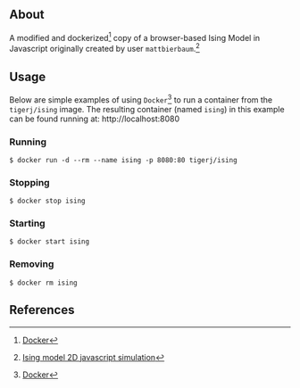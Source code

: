 ## About
A modified and dockerized[^fn1] copy of a browser-based Ising Model in Javascript
originally created by user `mattbierbaum`.[^fn2]

## Usage
Below are simple examples of using `Docker`[^fn1] to run a container from the
`tigerj/ising` image. The resulting container (named `ising`) in this example
can be found running at: http://localhost:8080

### Running
```
$ docker run -d --rm --name ising -p 8080:80 tigerj/ising
```

### Stopping
```
$ docker stop ising
```
### Starting
```
$ docker start ising
```

### Removing
```
$ docker rm ising
```

## References
[^fn1]: [Docker](https://docs.docker.com/get-started/)
[^fn2]: [Ising model 2D javascript simulation](https://github.com/mattbierbaum/ising.js)
